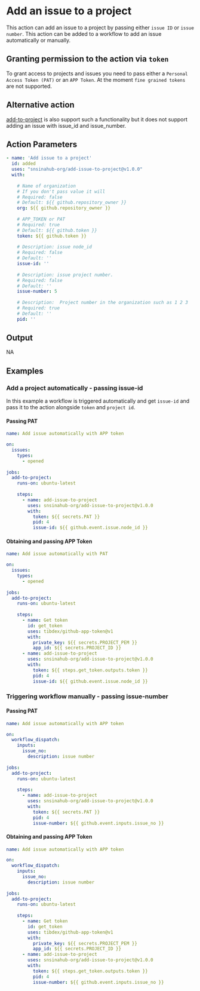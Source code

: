 # Add an issue to a project

This action can add an issue to a project by passing either `issue ID` or `issue number`. This action can be added to a workflow to add an issue automatically or manually.

## Granting permission to the action via `token`
To grant access to projects and issues you need to pass either a `Personal Access Token (PAT)` or an `APP Token`. At the moment `fine grained tokens` are not supported.

## Alternative action
[add-to-project](https://github.com/actions/add-to-project) is also support such a functionality but it does not support adding an issue with issue_id and issue_number.


## Action Parameters
```YAML
- name: 'Add issue to a project'
  id: added
  uses: "snsinahub-org/add-issue-to-project@v1.0.0"
  with:
  
    # Name of organization   
    # If you don't pass value it will 
    # Required: false
    # Default: ${{ github.repository_owner }}
    org: ${{ github.repository_owner }}
    
    # APP_TOKEN or PAT 
    # Required: true
    # Default: ${{ github.token }}
    token: ${{ github.token }}
    
    # Description: issue node_id
    # Required: false
    # Default: ''
    issue-id: ''
    
    # Description: issue project number.
    # Required: false
    # Default: ''
    issue-number: 5
    
    # Description:  Project number in the organization such as 1 2 3
    # Required: true
    # Default: ''
    pid: ''
```

## Output
NA

## Examples

### Add a project automatically - passing issue-id
In this example a workflow is triggered automatically and get `issue-id` and pass it to the action alongside `token` and `project id`. 

#### Passing PAT

```YAML
name: Add issue automatically with APP token

on:
  issues:
    types:
      - opened
      
jobs:
  add-to-project:
    runs-on: ubuntu-latest
    
    steps:
      - name: add-issue-to-project
        uses: snsinahub-org/add-issue-to-project@v1.0.0
        with:
          token: ${{ secrets.PAT }}
          pid: 4
          issue-id: ${{ github.event.issue.node_id }}          
```


#### Obtaining and passing APP Token 
```YAML
name: Add issue automatically with PAT

on:
  issues:
    types:
      - opened
      
jobs:
  add-to-project:
    runs-on: ubuntu-latest
    
    steps:
      - name: Get token
        id: get_token
        uses: tibdex/github-app-token@v1
        with:
          private_key: ${{ secrets.PROJECT_PEM }}
          app_id: ${{ secrets.PROJECT_ID }}  
      - name: add-issue-to-project
        uses: snsinahub-org/add-issue-to-project@v1.0.0
        with:
          token: ${{ steps.get_token.outputs.token }}
          pid: 4
          issue-id: ${{ github.event.issue.node_id }}          
```
### Triggering workflow manually - passing issue-number

#### Passing PAT

```YAML
name: Add issue automatically with APP token

on:
  workflow_dispatch:
    inputs:
      issue_no:
        description: issue number
      
jobs:
  add-to-project:
    runs-on: ubuntu-latest
    
    steps:
      - name: add-issue-to-project
        uses: snsinahub-org/add-issue-to-project@v1.0.0
        with:
          token: ${{ secrets.PAT }}
          pid: 4
          issue-number: ${{ github.event.inputs.issue_no }}        
```


#### Obtaining and passing APP Token 
```YAML
name: Add issue automatically with APP token

on:
  workflow_dispatch:
    inputs:
      issue_no:
        description: issue number
      
jobs:
  add-to-project:
    runs-on: ubuntu-latest
    
    steps:
      - name: Get token
        id: get_token
        uses: tibdex/github-app-token@v1
        with:
          private_key: ${{ secrets.PROJECT_PEM }}
          app_id: ${{ secrets.PROJECT_ID }}  
      - name: add-issue-to-project
        uses: snsinahub-org/add-issue-to-project@v1.0.0
        with:
          token: ${{ steps.get_token.outputs.token }}
          pid: 4
          issue-number: ${{ github.event.inputs.issue_no }}            
```